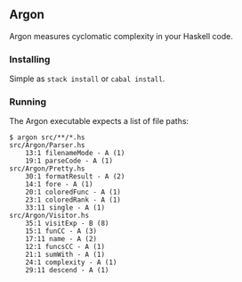 ## Argon

Argon measures cyclomatic complexity in your Haskell code.

### Installing

Simple as ``stack install`` or ``cabal install``.

### Running

The Argon executable expects a list of file paths:

    $ argon src/**/*.hs
    src/Argon/Parser.hs
        13:1 filenameMode - A (1)
        19:1 parseCode - A (1)
    src/Argon/Pretty.hs
        30:1 formatResult - A (2)
        14:1 fore - A (1)
        20:1 coloredFunc - A (1)
        23:1 coloredRank - A (1)
        33:11 single - A (1)
    src/Argon/Visitor.hs
        35:1 visitExp - B (8)
        15:1 funCC - A (3)
        17:11 name - A (2)
        12:1 funcsCC - A (1)
        21:1 sumWith - A (1)
        24:1 complexity - A (1)
        29:11 descend - A (1)
